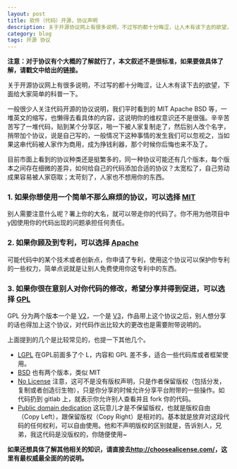 ```yaml
---
layout: post
title: 软件（代码）开源，协议声明
description: 关于开源协议网上有很多说明，不过写的都十分晦涩，让人木有读下去的欲望，下面给大家简单的科普一下。
category: blog
tags: 开源 协议
---
```


**注意：对于协议有个大概的了解就行了，本文叙述不是很标准，如果要做具体了解，请戳文中给出的链接。**

关于开源协议网上有很多说明，不过写的都十分晦涩，让人木有读下去的欲望，下面给大家简单的科普一下。

一般很少人关注代码开源的协议说明，我们平时看到的 MIT Apache BSD 等，一堆英文的缩写，也懒得去看具体的内容，这说明你的维权意识还不是很强。辛辛苦苦写了一堆代码，贴到某个分享区，啪一下被人家复制走了，然后别人改个名字，捎带加个协议，说是自己写的，一般情况下这种事情的发生我们可以忽视之，当如果这串代码被人家作为商用，成为挣钱利器，那个时候你后悔也来不及了。

目前市面上看到的协议种类还是挺繁多的，同一种协议可能还有几个版本，每个版本之间存在细微的差异，如何给自己的代码添加合适的协议？太宽松了，自己劳动成果容易被人家窃取；太苛刻了，人家也不想用你的东西。

### 1. 如果你想使用一个简单不那么麻烦的协议，可以选择 **[MIT](http://choosealicense.com/licenses/mit/)**

别人需要注意什么呢？署上你的大名，就可以带走你的代码了。你不用为他项目中y因使用你的代码出现的问题承担任何责任。

### 2. 如果你顾及到专利，可以选择 **[Apache](http://choosealicense.com/licenses/apache/)**

可能代码中的某个技术或者创新点，你申请了专利，使用这个协议可以保护你专利的一些权力，简单点说就是让别人免费使用你这专利中的东西。

### 3. 如果你很在意别人对你代码的修改，希望分享并得到促进，可以选择 **[GPL](http://choosealicense.com/licenses/gpl-v2/)**

GPL 分为两个版本一个是 [V2](http://choosealicense.com/licenses/gpl-v2/)，一个是 [V3](http://choosealicense.com/licenses/gpl-v3/)，作品带上这个协议之后，别人想分享的话也得加上这个协议，对代码作出比较大的更改也是需要附带说明的。

上面提到的几个是比较常见的，也提一下其他几个。

- [LGPL](http://choosealicense.com/licenses/lgpl-v2.1/) 在GPL前面多了个 L，内容和 GPL 差不多，适合一些代码库或者框架使用。
- [BSD](http://choosealicense.com/licenses/bsd/) 也有两个版本，类似 MIT
- [No License](http://choosealicense.com/licenses/no-license/) 注意，这可不是没有版权声明，只是作者保留版权（包括分发，复制或者创造衍生物），只是你分享的时候允许分享平台附带的一些操作。如代码扔到 gitlab 上，就表示你允许别人查看并且 fork 你的代码。
- [Public domain dedication](http://choosealicense.com/licenses/unlicense/) 这玩意儿才是不保留版权，也就是版权自由（Copy Left），跟保留版权（Copy Right）是相对的。基本就是放弃对这段代码的任何权利，可以自由使用。他和不声明版权的区别就是，告诉别人，兄弟，我这代码是没版权的，你随便使用~

**如果还想具体了解其他相关的知识，请直接去<http://choosealicense.com/>，这里有最权威最全面的的说明。**